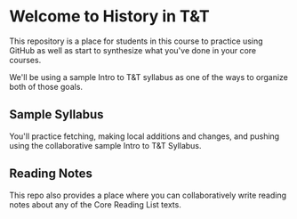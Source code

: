 # Welcome to History in T&T
This repository is a place for students in this course to practice using GitHub as well as start to synthesize what you've done in your core courses. 

We'll be using a sample Intro to T&T syllabus as one of the ways to organize both of those goals.

## Sample Syllabus
You'll practice fetching, making local additions and changes, and pushing using the collaborative sample Intro to T&T Syllabus.

## Reading Notes
This repo also provides a place where you can collaboratively write reading notes about any of the Core Reading List texts.